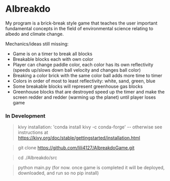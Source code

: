 # Albreakdo

My program is a brick-break style game that teaches the user important fundamental concepts in the field of environmental science relating to albedo and climate change.

Mechanics/ideas still missing:

- Game is on a timer to break all blocks
- Breakable blocks each with own color
- Player can change paddle color, each color has its own reflectivity (speeds up/slows down ball velocity and changes ball color)
- Breaking a color brick with the same color ball adds more time to timer
- Colors in order of most to least reflectivity: white, sand, green, blue
- Some breakable blocks will represent greenhouse gas blocks
- Greenhouse blocks that are destroyed speed up the timer and make the screen redder and redder (warming up the planet) until player loses game

### In Development

> kivy installation: 'conda install kivy -c conda-forge' -- otherwise see instructions at https://kivy.org/doc/stable/gettingstarted/installation.html


> git clone https://github.com/lili4127/AlbreakdoGame.git


> cd ./Albreakdo/src


> python main.py (for now. once game is completed it will be deployed, downloaded, and run so no pip install)
    
